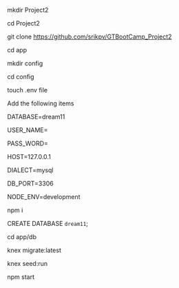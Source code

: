 mkdir Project2

cd Project2

git clone https://github.com/srikpv/GTBootCamp_Project2

cd app

mkdir config 

cd config

touch .env file

Add the following items

DATABASE=dream11

USER_NAME=

PASS_WORD=

HOST=127.0.0.1

DIALECT=mysql

DB_PORT=3306

NODE_ENV=development


npm i


CREATE DATABASE `dream11`;


cd app/db

knex migrate:latest

knex seed:run

npm start
